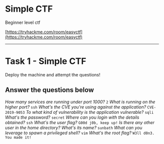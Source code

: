 # Simple CTF
Beginner level ctf

[https://tryhackme.com/room/easyctf](https://tryhackme.com/room/easyctf)

---

# Task 1 - Simple CTF
Deploy the machine and attempt the questions!

## Answer the questions below

*How many services are running under port 1000?*
`2`
*What is running on the higher port?*
`ssh`
*What's the CVE you're using against the application?*
`CVE-2019-9053`
*To what kind of vulnerability is the application vulnerable?*
`sqli`
*What's the password?*
`secret`
*Where can you login with the details obtained?*
`ssh`
*What's the user flag?*
`G00d j0b, keep up!`
*Is there any other user in the home directory? What's its name?*
`sunbath`
*What can you leverage to spawn a privileged shell?*
`vim`
*What's the root flag?*
`W3ll d0n3. You made it!`
